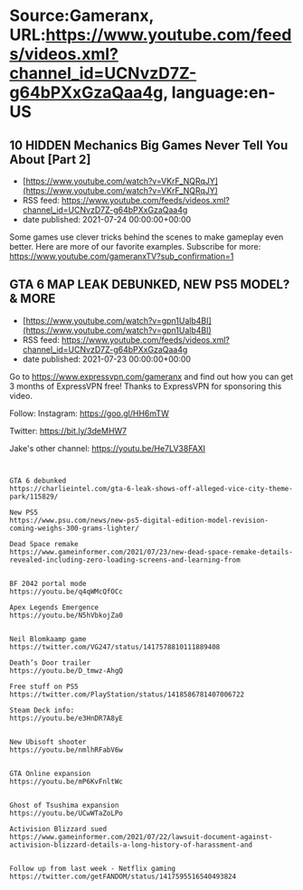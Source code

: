 # Source:Gameranx, URL:https://www.youtube.com/feeds/videos.xml?channel_id=UCNvzD7Z-g64bPXxGzaQaa4g, language:en-US

## 10 HIDDEN Mechanics Big Games Never Tell You About [Part 2]
 - [https://www.youtube.com/watch?v=VKrF_NQRqJY](https://www.youtube.com/watch?v=VKrF_NQRqJY)
 - RSS feed: https://www.youtube.com/feeds/videos.xml?channel_id=UCNvzD7Z-g64bPXxGzaQaa4g
 - date published: 2021-07-24 00:00:00+00:00

Some games use clever tricks behind the scenes to make gameplay even better. Here are more of our favorite examples.
Subscribe for more: https://www.youtube.com/gameranxTV?sub_confirmation=1

## GTA 6 MAP LEAK DEBUNKED, NEW PS5 MODEL? & MORE
 - [https://www.youtube.com/watch?v=gpn1Ualb4BI](https://www.youtube.com/watch?v=gpn1Ualb4BI)
 - RSS feed: https://www.youtube.com/feeds/videos.xml?channel_id=UCNvzD7Z-g64bPXxGzaQaa4g
 - date published: 2021-07-23 00:00:00+00:00

Go to https://www.expressvpn.com/gameranx and find out how you can get 3 months of ExpressVPN free! Thanks to ExpressVPN for sponsoring this video.


Follow:
 Instagram: https://goo.gl/HH6mTW​​​​​​​

Twitter: https://bit.ly/3deMHW7​​​​​​​

Jake's other channel: https://youtu.be/He7LV38FAXI



 ~~~~STORIES~~~~


GTA 6 debunked
https://charlieintel.com/gta-6-leak-shows-off-alleged-vice-city-theme-park/115829/

New PS5
https://www.psu.com/news/new-ps5-digital-edition-model-revision-coming-weighs-300-grams-lighter/

Dead Space remake
https://www.gameinformer.com/2021/07/23/new-dead-space-remake-details-revealed-including-zero-loading-screens-and-learning-from


BF 2042 portal mode
https://youtu.be/q4qWMcQfOCc

Apex Legends Emergence
https://youtu.be/N5hVbkojZa0


Neil Blomkaamp game
https://twitter.com/VG247/status/1417578810111889408

Death’s Door trailer
https://youtu.be/D_tmwz-AhgQ

Free stuff on PS5
https://twitter.com/PlayStation/status/1418586781407006722

Steam Deck info: 
https://youtu.be/e3HnDR7A8yE


New Ubisoft shooter
https://youtu.be/nmlhRFabV6w


GTA Online expansion 
https://youtu.be/mP6KvFnltWc


Ghost of Tsushima expansion
https://youtu.be/UCwWTaZoLPo

Activision Blizzard sued
https://www.gameinformer.com/2021/07/22/lawsuit-document-against-activision-blizzard-details-a-long-history-of-harassment-and


Follow up from last week - Netflix gaming
https://twitter.com/getFANDOM/status/1417595516540493824

